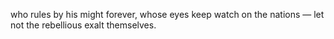 who rules by his might forever, whose eyes keep watch on the nations — let not the rebellious exalt themselves.
